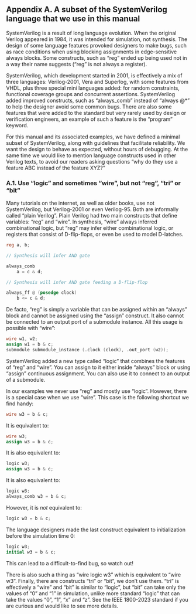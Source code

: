 ## Appendix A. A subset of the SystemVerilog language that we use in this manual

SystemVerilog is a result of long language evolution. When the original
Verilog appeared in 1984, it was intended for simulation, not synthesis. The
design of some language features provoked designers to make bugs, such as
race conditions when using blocking assignments in edge-sensitive always
blocks. Some constructs, such as “reg” ended up being used not in a way
their name suggests (“reg” is not always a register).

SystemVerilog, which development started in 2001, is effectively a mix of
three languages: Verilog-2001, Vera and Superlog, with some features from
VHDL, plus three special mini languages added: for random constraints,
functional coverage groups and concurrent assertions. SystemVerilog added
improved constructs, such as “always_comb” instead of “always @*” to help
the designer avoid some common bugs. There are also some features that were
added to the standard but very rarely used by design or verification
engineers, an example of such a feature is the “program” keyword.

For this manual and its associated examples, we have defined a minimal
subset of SystemVerilog, along with guidelines that facilitate reliability.
We want the design to behave as expected, without hours of debugging. At the
same time we would like to mention language constructs used in other Verilog
texts, to avoid our readers asking questions “why do they use a feature ABC
instead of the feature XYZ?”

### A.1. Use “logic” and sometimes “wire”, but not “reg”, “tri” or “bit”

Many tutorials on the internet, as well as older books, use not
SystemVerilog, but Verilog-2001 or even Verilog-95. Both are informally
called “plain Verilog”. Plain Verilog had two main constructs that define
variables: “reg” and “wire”. In synthesis, “wire” always inferred
combinational logic, but “reg” may infer either combinational logic, or
registers that consist of D-flip-flops, or even be used to model D-latches.

```Verilog
reg a, b;

// Synthesis will infer AND gate

always_comb
    a = c & d;

// Synthesis will infer AND gate feeding a D-flip-flop

always_ff @ (posedge clock)
    b <= c & d;
```

De facto, “reg” is simply a variable that can be assigned within an “always”
block and cannot be assigned using the “assign” construct. It also cannot be
connected to an output port of a submodule instance. All this usage is
possible with “wire”:

```Verilog
wire w1, w2;
assign w1 = b & c;
submodule submodule_instance (.clock (clock), .out_port (w2));
```

SystemVerilog added a new type called “logic” that combines the features of
“reg” and “wire”. You can assign to it either inside “always” block or using
“assign” continuous assignment. You can also use it to connect to an output
of a submodule.

In our examples we never use “reg” and mostly use “logic”. However, there is
a special case when we use “wire”. This case is the following shortcut we
find handy:

```Verilog
wire w3 = b & c;
```

It is equivalent to:

```Verilog
wire w3;
assign w3 = b & c;
```

It is also equivalent to:

```Verilog
logic w3;
assign w3 = b & c;
```

It is also equivalent to:

```Verilog
logic w3;
always_comb w3 = b & c;
```

However, it is _not_ equivalent to:

```Verilog
logic w3 = b & c;
```

The language designers made the last construct equivalent to initialization
before the simulation time 0:

```Verilog
logic w3;
initial w3 = b & c;
```

This can lead to a difficult-to-find bug, so watch out!

There is also such a thing as “wire logic w3” which is equivalent to “wire
w3”. Finally, there are constructs “tri” or “bit”, we don’t use them. “tri”
is effectively a “wire” and “bit” is similar to “logic”, but “bit” can take
only the values of “0” and “1” in simulation, unlike more standard “logic”
that can take the values “0”, “1”, “x” and “z”. See the IEEE 1800-2023
standard if you are curious and would like to see more details.
